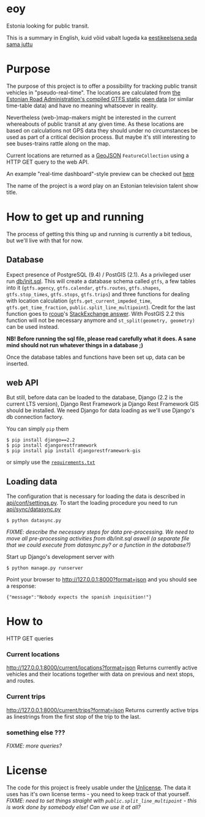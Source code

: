 # eoy
Estonia looking for public transit.

This is a summary in English, kuid võid vabalt lugeda ka
[eestikeelsena seda sama juttu](README.md)

# Purpose
The purpose of this project is to offer a possibility for tracking
public transit vehicles in "pseudo-real-time". The locations are
calculated from [the Estonian Road Administration's compiled GTFS static](
https://transitfeeds.com/p/maanteeamet/510) [open data](
https://www.mnt.ee/eng/public-transportation/public-transport-information-system)
(or similar time-table data) and have no meaning whatsoever in reality.

Nevertheless (web-)map-makers might be interested in the current whereabouts of
public transit at any given time. As these locations are based on calculations
not GPS data they should under no circumstances be used as part of a critical
decision process. But maybe it's still interesting to see buses-trains rattle
along on the map.

Current locations are returned as a [GeoJSON](
https://datatracker.ietf.org/doc/rfc7946/) `FeatureCollection` using a HTTP GET
query to the web API.

An example "real-time dashboard"-style preview can be checked out [here](
https://tkardi.github.io/eoy/example/current.html)

The name of the project is a word play on an Estonian television talent show
title.

# How to get up and running
The process of getting this thing up and running is currently a bit tedious,
but we'll live with that for now.

## Database
Expect presence of PostgreSQL (9.4) / PostGIS (2.1). As a privileged user run
[db/init.sql](db/init.sql). This will create a database schema called `gtfs`,
a few tables into it (`gtfs.agency`, `gtfs.calendar`, `gtfs.routes`,
`gtfs.shapes`, `gtfs.stop_times`, `gtfs.stops`, `gtfs.trips`) and three
functions for dealing with location calculation (`gtfs.get_current_impeded_time`,
`gtfs.get_time_fraction`, `public.split_line_multipoint`). Credit for the
last function goes to [rcoup](http://gis.stackexchange.com/users/564/rcoup)'s
[StackExchange answer](http://gis.stackexchange.com/a/112317). With PostGIS 2.2
this function will not be necessary anymore and `st_split(geometry, geometry)`
can be used instead.

**NB! Before running the sql file, please read carefully what it does. A sane
mind should not run whatever things in a database ;)**

Once the database tables and functions have been set up, data can be inserted.

## web API
But still, before data can be loaded to the database, Django (2.2 is the
current LTS version), Django Rest Framework ja Django Rest Framework GIS
should be installed. We need Django for data loading as we'll use Django's
db connection factory.

You can simply `pip` them

```
$ pip install django==2.2
$ pip install djangorestframework
$ pip install pip install djangorestframework-gis
```
or simply use the [`requirements.txt`](api/requirements.txt)

## Loading data
The configuration that is necessary for loading the data is described in
[api/conf/settings.py](api/conf/settings.py). To start the loading procedure
you need to run [api/sync/datasync.py](api/sync/datasync.py)

`$ python datasync.py`

_FIXME: describe the necessary steps for data pre-processing. We need to move
all pre-processing activities from db/init.sql aswell (a separate file that
we could execute from datasync.py? or a function in the database?)_

Start up Django's development server with

`$ python manage.py runserver`

Point your browser to http://127.0.0.1:8000?format=json and you should see a
response:

`{"message":"Nobody expects the spanish inquisition!"}`

# How to
HTTP GET queries

### Current locations
http://127.0.0.1:8000/current/locations?format=json
Returns currently active vehicles and their locations together
with data on previous and next stops, and routes.

### Current trips
http://127.0.0.1:8000/current/trips?format=json
Returns currently active trips as linestrings from the first stop of the
trip to the last.

### something else ???
_FIXME: more queries?_

# License
The code for this project is freely usable under the [Unlicense](
http://unlicense.org). The data it uses has it's own license terms - you need to
keep track of that yourself.
_FIXME: need to set things straight with `public.split_line_multipoint` -
this is work done by somebody else! Can we use it at all?_
